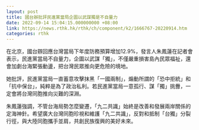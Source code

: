 ```yaml
---
layout: post
title: 國台辦批評民進黨當局企圖以武謀獨是不自量力
date: 2022-09-14 15:04:15.000000000 +08:00
link: https://news.rthk.hk/rthk/ch/component/k2/1666767-20220914.htm
categories: rthk
---
```


在北京，國台辧回應台灣當局下年度防務預算增加12.9%，發言人朱鳳蓮在記者會表示，民進黨當局不自量力，企圖以武謀「獨」，不僅嚴重損害島內民眾福祉，還會加劇台海緊張動盪，把台灣民眾推向更危險的境地。

她批評，民進黨當局一直蓄意攻擊抹黑「一國兩制」，煽動所謂的「恐中拒統」和「抗中保台」，純粹是為了政治私利。若民進黨當局一意孤行、謀「獨」挑釁，一定會將台灣同胞推向災難的深淵。

朱鳳蓮強調，不管台海局勢怎麼變遷，「九二共識」始終是改善和發展兩岸關係的定海神針。希望廣大台灣同胞珍視和維護「九二共識」，反對和抵制「台獨」分裂行徑，與大陸同胞攜手並肩，共創民族復興的美好未來。
